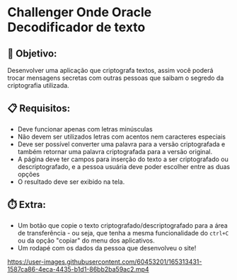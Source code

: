 # Challenger Onde Oracle Decodificador de texto

## 🎯 Objetivo:
Desenvolver uma aplicação que criptografa textos, assim você poderá trocar mensagens secretas com outras pessoas que saibam o segredo da criptografia utilizada.

## 📋 Requisitos:
- Deve funcionar apenas com letras minúsculas
- Não devem ser utilizados letras com acentos nem caracteres especiais
- Deve ser possível converter uma palavra para a versão criptografada e também retornar uma palavra criptografada para a versão original. 
- A página deve ter campos para inserção do texto a ser criptografado ou descriptografado, e a pessoa usuária deve poder escolher entre as duas opções
- O resultado deve ser exibido na tela.

## ⏱️ Extra:
- Um botão que copie o texto criptografado/descriptografado para a área de transferência - ou seja, que tenha a mesma funcionalidade do `ctrl+C` ou da opção "copiar" do menu dos aplicativos.
- Um rodapé com os dados da pessoa que desenvolveu o site!


https://user-images.githubusercontent.com/60453201/165313431-1587ca86-4eca-4435-b1d1-86bb2ba59ac2.mp4




